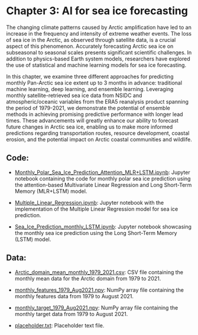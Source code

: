 # Chapter 3: AI for sea ice forecasting

The changing climate patterns caused by Arctic amplification have led to an increase in the frequency and intensity of extreme weather events. The loss of sea ice in the Arctic, as observed through satellite data, is a crucial aspect of this phenomenon. Accurately forecasting Arctic sea ice on subseasonal to seasonal scales presents significant scientific challenges. In addition to physics-based Earth system models, researchers have explored the use of statistical and machine learning models for sea ice forecasting.

In this chapter, we examine three different approaches for predicting monthly Pan-Arctic sea ice extent up to 3 months in advance: traditional machine learning, deep learning, and ensemble learning. Leveraging monthly satellite-retrieved sea ice data from NSIDC and atmospheric/oceanic variables from the ERA5 reanalysis product spanning the period of 1979-2021, we demonstrate the potential of ensemble methods in achieving promising predictive performance with longer lead times. These advancements will greatly enhance our ability to forecast future changes in Arctic sea ice, enabling us to make more informed predictions regarding transportation routes, resource development, coastal erosion, and the potential impact on Arctic coastal communities and wildlife.

## Code:

- [Monthly_Polar_Sea_Ice_Prediction_Attention_MLR+LSTM.ipynb](code/Monthly_Polar_Sea_Ice_Prediction_Attention_MLR+LSTM.ipynb): Jupyter notebook containing the code for monthly polar sea ice prediction using the attention-based Multivariate Linear Regression and Long Short-Term Memory (MLR+LSTM) model.

- [Multiple_Linear_Regression.ipynb](code/Multiple_Linear_Regression.ipynb): Jupyter notebook with the implementation of the Multiple Linear Regression model for sea ice prediction.

- [Sea_Ice_Prediction_monthly_LSTM.ipynb](code/Sea_Ice_Prediction_monthly_LSTM.ipynb): Jupyter notebook showcasing the monthly sea ice prediction using the Long Short-Term Memory (LSTM) model.

## Data:

- [Arctic_domain_mean_monthly_1979_2021.csv](data/Arctic_domain_mean_monthly_1979_2021.csv): CSV file containing the monthly mean data for the Arctic domain from 1979 to 2021.

- [monthly_features_1979_Aug2021.npy](data/monthly_features_1979_Aug2021.npy): NumPy array file containing the monthly features data from 1979 to August 2021.

- [monthly_target_1979_Aug2021.npy](data/monthly_target_1979_Aug2021.npy): NumPy array file containing the monthly target data from 1979 to August 2021.

- [placeholder.txt](data/placeholder.txt): Placeholder text file.

